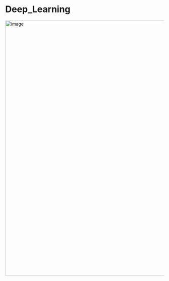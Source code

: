 # Deep_Learning
<img width="809" alt="image" src="https://github.com/user-attachments/assets/75c78c0d-37c9-48ed-a161-12ffe1acbd09">
